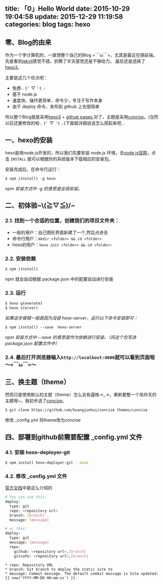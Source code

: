 title: 「0」Hello World
date: 2015-10-29 19:04:58
update: 2015-12-29 11:19:58
categories: blog
tags: hexo
---

## 零、Blog的由来
作为一个学计算机的，一直想整个自己的Blog =￣ω￣=，尤其是最近在搞前端。
先是看到[jekyll](http://jekyllcn.com/)感觉不错，折腾了半天感觉还是不够给力。
最后还是选择了[hexo3](https://hexo.io/)。

<!-- more -->

主要是这几个优点吧：

* 免费╮(╯▽╰)╭
* 基于 node.js 
* 速度快、操作更简单、命令少，专注于写作本身
* 由于 deploy 命令，发布到 github 上也很简单

所以整个Blog就是采用[hexo3](https://hexo.io/) + [github pages](https://pages.github.com/),对了，主题是采用[concise](https://github.com/huangjunhui/concise)。(当然以后还要修改的啦╮(╯▽╰)╭)下面就详细说说怎么搭起来吧...

## 一、hexo的安装
hexo是用node.js开发的，所以我们先要安装 node.js 环境，去[node.js官网](https://nodejs.org/en/)，点击 `INSTALL` 就可以根据你的系统版本下载相应的安装包。 

安装完成后，在命令行运行：

```bash
$ npm i(nstall) -g hexo
```

*npm 安装方式中 -g 的意思是全局安装。*

## 二、初体验~\\(≧▽≦)/~
### 2.1. 找到一个合适的位置，创建我们的项目文件夹：
* 一般的用户：自己图形界面新建了一个,然后点进去
* 命令行用户：`mkdir <folder> && cd <folder>`
* hexo的用户：`hexo init <folder> && cd <folder>`

### 2.2. 安装依赖

```bash
$ npm i(nstall)
```

npm 就会自动根据 package.json 中的配置自动进行安装

### 2.3. 运行

```bash
$ hexo g(enerate)
$ hexo s(erver)
```

*如果这步报错一般是因为没装 hexo-server，运行以下命令安装即可：*

```bash
$ npm i(nstall) --save  hexo-server
```

*npm 安装方式中 --save 的意思是作为依赖进行安装。（将这个包写进 package.json 配置文件中）*

### 2.4. 最后打开浏览器输入`http://localhost:4000`就可以看到页面啦～=￣ω￣=～

## 三、换主题（theme）
然而只是使用默认的主题（theme）怎么会有逼格→_→，果断要整一个吊炸天的主题呀~，我初步选了[concise](https://github.com/huangjunhui/concise)。

```bash
$ git clone https://github.com/huangjunhui/concise themes/concise
```

修改 _config.yml 将theme改为concise

## 四、部署到github前需要配置 _config.yml 文件
### 4.1. 安装 hexo-deployer-git

```bash
$ npm install hexo-deployer-git --save
```

### 4.2. 修改 _config.yml 文件
[官方文档](https://github.com/hexojs/hexo-deployer-git)中是这么介绍的

```bash
# You can use this:
deploy:
  type: git
  repo: <repository url>
  branch: [branch]
  message: [message]

# or this:
deploy:
  type: git
  message: [message]
  repo: 
    github: <repository url>,[branch]
    gitcafe: <repository url>,[branch]
```
        
```
* repo: Repository URL
* branch: Git branch to deploy the static site to
* message: Commit message. The default commit message is Site updated: {{ now('YYYY-MM-DD HH:mm:ss') }}.
```
